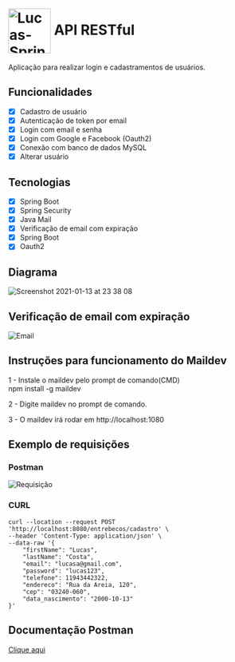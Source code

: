 #  <img align="center" alt="Lucas-Spring" height="90" width="85" src="https://cdn.jsdelivr.net/gh/devicons/devicon/icons/spring/spring-original-wordmark.svg" /> API RESTful 

Aplicação para realizar login e cadastramentos de usuários. 



## Funcionalidades
- [x] Cadastro de usuário
- [x] Autenticação de token por email
- [x] Login com email e senha
- [x] Login com Google e Facebook (Oauth2)
- [x] Conexão com banco de dados MySQL
- [x] Alterar usuário

## Tecnologias

- [x] Spring Boot
- [x] Spring Security
- [x] Java Mail
- [x] Verificação de email com expiração
- [x] Spring Boot
- [x] Oauth2

## Diagrama
![Screenshot 2021-01-13 at 23 38 08](https://user-images.githubusercontent.com/40702606/104789980-15581a00-578e-11eb-998d-30f2e6a9f461.png)

## Verificação de email com expiração
![Email](https://user-images.githubusercontent.com/111810585/206878406-6b727624-28a5-4a2c-aa00-1a22b53e9223.png)

## Instruções para funcionamento do Maildev

1 - Instale o maildev pelo prompt de comando(CMD)<br>
npm install -g maildev

2 - Digite maildev no prompt de comando. 

3 - O maildev irá rodar em http://localhost:1080

## Exemplo de requisições
### Postman
![Requisição](https://user-images.githubusercontent.com/111810585/206878651-c49570e7-dabe-48e1-a062-7fd4bb31c41e.png)

### CURL
```
curl --location --request POST 'http://localhost:8080/entrebecos/cadastro' \
--header 'Content-Type: application/json' \
--data-raw '{
    "firstName": "Lucas",
    "lastName": "Costa",
    "email": "lucasa@gmail.com",
    "password": "lucas123",
    "telefone": 11943442322,
    "endereco": "Rua da Areia, 120",
    "cep": "03240-060",
    "data_nascimento": "2000-10-13"
}'
```

## Documentação Postman

[Clique aqui](https://documenter.getpostman.com/view/23628011/2s8YzTUNVm)
